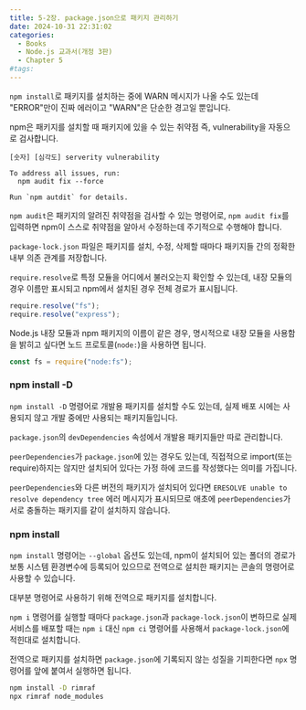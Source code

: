```yaml
---
title: 5-2장. package.json으로 패키지 관리하기
date: 2024-10-31 22:31:02
categories:
  - Books
  - Node.js 교과서(개정 3판)
  - Chapter 5
#tags:
---
```

`npm install`로 패키지를 설치하는 중에 WARN 메시지가 나올 수도 있는데 "ERROR"만이 진짜 에러이고 "WARN"은 단순한 경고일 뿐입니다.

npm은 패키지를 설치할 때 패키지에 있을 수 있는 취약점 즉, vulnerability을 자동으로 검사합니다.

```text
[숫자] [심각도] serverity vulnerability

To address all issues, run:
  npm audit fix --force

Run `npm autdit` for details.
```

`npm audit`은 패키지의 알려진 취약점을 검사할 수 있는 명령어로, `npm audit fix`를 입력하면 npm이 스스로 취약점을 알아서 수정하는데 주기적으로 수행해야 합니다.

`package-lock.json` 파일은 패키지를 설치, 수정, 삭제할 때마다 패키지들 간의 정확한 내부 의존 관계를 저장합니다.

`require.resolve`로 특정 모듈을 어디에서 불러오는지 확인할 수 있는데, 내장 모듈의 경우 이름만 표시되고 npm에서 설치된 경우 전체 경로가 표시됩니다.

```js
require.resolve("fs");
require.resolve("express");
```

Node.js 내장 모듈과 npm 패키지의 이름이 같은 경우, 명시적으로 내장 모듈을 사용함을 밝히고 싶다면 노드 프로토콜(`node:`)을 사용하면 됩니다.

```js
const fs = require("node:fs");
```

### npm install -D

`npm install -D` 명령어로 개발용 패키지를 설치할 수도 있는데, 실제 배포 시에는 사용되지 않고 개발 중에만 사용되는 패키지들입니다.

`package.json`의 `devDependencies` 속성에서 개발용 패키지들만 따로 관리합니다.

`peerDependencies`가 `package.json`에 있는 경우도 있는데, 직접적으로 import(또는 require)하지는 않지만 설치되어 있다는 가정 하에 코드를 작성했다는 의미를 가집니다.

`peerDependencies`와 다른 버전의 패키지가 설치되어 있다면 `ERESOLVE unable to resolve dependency tree` 에러 메시지가 표시되므로 애초에 `peerDependencies`가 서로 충돌하는 패키지를 같이 설치하지 않습니다.

### npm install

`npm install` 명령어는 `--global` 옵션도 있는데, npm이 설치되어 있는 폴더의 경로가 보통 시스템 환경변수에 등록되어 있으므로 전역으로 설치한 패키지는 콘솔의 명령어로 사용할 수 있습니다.

대부분 명령어로 사용하기 위해 전역으로 패키지를 설치합니다.

`npm i` 명령어를 실행할 때마다 `package.json`과 `package-lock.json`이 변하므로 실제 서비스를 배포할 때는 `npm i` 대신 `npm ci` 명령어를 사용해서 `package-lock.json`에 적힌대로 설치합니다.

전역으로 패키지를 설치하면 `package.json`에 기록되지 않는 성질을 기피한다면 `npx` 명령어를 앞에 붙여서 실행하면 됩니다.

```sh
npm install -D rimraf
npx rimraf node_modules
```